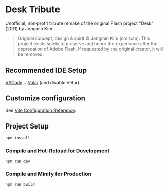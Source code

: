 # Desk Tribute

Unofficial, non‑profit tribute remake of the original Flash project "Desk" (2011) by Jongmin Kim.

> Original concept, design & spirit © Jongmin Kim (cmiscm). This project exists solely to preserve and honor the experience after the deprecation of Adobe Flash. If requested by the original creator, it will be removed.

## Recommended IDE Setup

[VSCode](https://code.visualstudio.com/) + [Volar](https://marketplace.visualstudio.com/items?itemName=Vue.volar) (and disable Vetur).

## Customize configuration

See [Vite Configuration Reference](https://vite.dev/config/).

## Project Setup

```sh
npm install
```

### Compile and Hot-Reload for Development

```sh
npm run dev
```

### Compile and Minify for Production

```sh
npm run build
```
